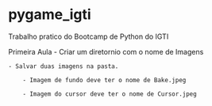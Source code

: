 # pygame_igti

Trabalho pratico do Bootcamp de Python do IGTI

Primeira Aula
    - Criar um diretornio com o nome de Imagens


    - Salvar duas imagens na pasta.

        - Imagem de fundo deve ter o nome de Bake.jpeg

        - Imagem do cursor deve ter o nome de Cursor.jpeg
